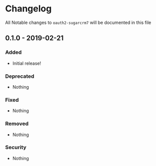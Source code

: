 # Changelog
All Notable changes to `oauth2-sugarcrm7` will be documented in this file

## 0.1.0 - 2019-02-21

### Added
- Initial release!

### Deprecated
- Nothing

### Fixed
- Nothing

### Removed
- Nothing

### Security
- Nothing
